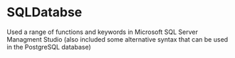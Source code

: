 # SQLDatabse
Used a range of functions and keywords in Microsoft SQL Server Managment Studio (also included some alternative syntax that can be used in the PostgreSQL database)
